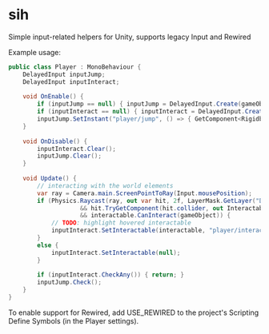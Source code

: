 # sih
Simple input-related helpers for Unity, supports legacy Input and Rewired

Example usage:

```C#
public class Player : MonoBehaviour {
	DelayedInput inputJump;
	DelayedInput inputInteract;
	
	void OnEnable() {
		if (inputJump == null) { inputJump = DelayedInput.Create(gameObject, "jump"); }
		if (inputInteract == null) { inputInteract = DelayedInput.Create(gameObject, "interact"); }
		inputJump.SetInstant("player/jump", () => { GetComponent<Rigidbody>().AddForce(0f, 20f, 0f, ForceMode.Impulse));
	}
	
	void OnDisable() {
		inputInteract.Clear();
		inputJump.Clear();
	}
	
	void Update() {
		// interacting with the world elements
		var ray = Camera.main.ScreenPointToRay(Input.mousePosition);
		if (Physics.Raycast(ray, out var hit, 2f, LayerMask.GetLayer("Default", "Interactable"), QueryTriggerInteraction.Ignore)
					&& hit.TryGetComponent(hit.collider, out Interactable interactable)
					&& interactable.CanInteract(gameObject)) {
			// TODO: highlight hovered interactable
			inputInteract.SetInteractable(interactable, "player/interact_short", "player/interact_long");
		}
		else {
			inputInteract.SetInteractable(null);
		}
		
		if (inputInteract.CheckAny()) { return; }
		inputJump.Check();
	}
}
```

To enable support for Rewired, add USE_REWIRED to the project's Scripting Define Symbols (in the Player settings).
